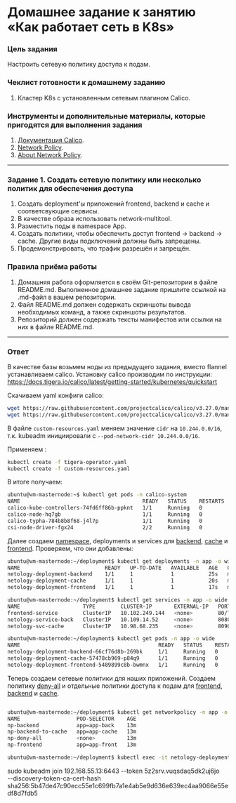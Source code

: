 # Домашнее задание к занятию «Как работает сеть в K8s»

### Цель задания

Настроить сетевую политику доступа к подам.

### Чеклист готовности к домашнему заданию

1. Кластер K8s с установленным сетевым плагином Calico.

### Инструменты и дополнительные материалы, которые пригодятся для выполнения задания

1. [Документация Calico](https://www.tigera.io/project-calico/).
2. [Network Policy](https://kubernetes.io/docs/concepts/services-networking/network-policies/).
3. [About Network Policy](https://docs.projectcalico.org/about/about-network-policy).

-----

### Задание 1. Создать сетевую политику или несколько политик для обеспечения доступа

1. Создать deployment'ы приложений frontend, backend и cache и соответсвующие сервисы.
2. В качестве образа использовать network-multitool.
3. Разместить поды в namespace App.
4. Создать политики, чтобы обеспечить доступ frontend -> backend -> cache. Другие виды подключений должны быть запрещены.
5. Продемонстрировать, что трафик разрешён и запрещён.

### Правила приёма работы

1. Домашняя работа оформляется в своём Git-репозитории в файле README.md. Выполненное домашнее задание пришлите ссылкой на .md-файл в вашем репозитории.
2. Файл README.md должен содержать скриншоты вывода необходимых команд, а также скриншоты результатов.
3. Репозиторий должен содержать тексты манифестов или ссылки на них в файле README.md.

---

### Ответ

В качестве базы возьмем ноды из предыдущего задания, вместо flannel устанавливаем calico. Установку calico производим по инструкции: https://docs.tigera.io/calico/latest/getting-started/kubernetes/quickstart

Скачиваем yaml конфиги calico:

```bash
wget https://raw.githubusercontent.com/projectcalico/calico/v3.27.0/manifests/tigera-operator.yaml
wget https://raw.githubusercontent.com/projectcalico/calico/v3.27.0/manifests/custom-resources.yaml
```

В файле `custom-resources.yaml` меняем значение `cidr` на `10.244.0.0/16`, т.к. kubeadm инициировали с `--pod-network-cidr 10.244.0.0/16`.

Применяем :

```bash
kubectl create -f tigera-operator.yaml
kubectl create -f custom-resources.yaml
```

В итоге получаем:

```bash
ubuntu@vm-masternode:~$ kubectl get pods -n calico-system
NAME                                       READY   STATUS    RESTARTS   AGE
calico-kube-controllers-74fd6ff86b-ppknt   1/1     Running   0          5m42s
calico-node-hq7gb                          1/1     Running   0          5m42s
calico-typha-784b8b8f68-j4l7p              1/1     Running   0          5m42s
csi-node-driver-fgx24                      2/2     Running   0          5m42s

```

Далее создаем [namespace](assets/namespace.yaml), deployments и services для [backend](assets/backend.yaml), [cache](assets/cache.yaml) и [frontend](assets/frontend.yaml).
Проверяем, что они добавлены:

```bash
ubuntu@vm-masternode:~/deployment$ kubectl get deployments -n app -o wide
NAME                           READY   UP-TO-DATE   AVAILABLE   AGE   CONTAINERS   IMAGES                    SELECTOR
netology-deployment-backend    1/1     1            1           25s   multitool    wbitt/network-multitool   app=app-back
netology-deployment-cache      1/1     1            1           20s   multitool    wbitt/network-multitool   app=app-cache
netology-deployment-frontend   1/1     1            1           17s   multitool    wbitt/network-multitool   app=app-front

ubuntu@vm-masternode:~/deployment$ kubectl get services -n app -o wide
NAME                    TYPE        CLUSTER-IP       EXTERNAL-IP   PORT(S)    AGE   SELECTOR
frontend-service        ClusterIP   10.102.249.144   <none>        80/TCP     50s   app=app-front
netology-service-back   ClusterIP   10.109.14.52     <none>        8080/TCP   58s   app=app-back
netology-svc-cache      ClusterIP   10.98.68.235     <none>        8090/TCP   53s   app=app-cache

ubuntu@vm-masternode:~/deployment$ kubectl get pods -n app -o wide
NAME                                            READY   STATUS    RESTARTS   AGE   IP               NODE        NOMINATED NODE   READINESS GATES
netology-deployment-backend-66cf76d8b-269bk     1/1     Running   0          80s   10.244.187.133   vm-node02   <none>           <none>
netology-deployment-cache-57478cb969-p84q9      1/1     Running   0          75s   10.244.188.68    vm-node01   <none>           <none>
netology-deployment-frontend-5489899c8b-bwmnx   1/1     Running   0          72s   10.244.187.134   vm-node02   <none>           <none>
```

Теперь создаем сетевые политики для наших приложений. Создаем политику [deny-all](assets/np-denyall.yaml) и отдельные политики доступа к подам для [frontend](assets/np-frontend.yaml), [backend](assets/np-backend.yaml) и [cache](assets/np-cache.yaml).

```bash

ubuntu@vm-masternode:~/deployment$ kubectl get networkpolicy -n app -o wide
NAME                  POD-SELECTOR    AGE
np-backend            app=app-back    13m
np-backend-to-cache   app=app-cache   13m
np-deny-all           <none>          13m
np-frontend           app=app-front   13m

```

```bash
ubuntu@vm-masternode:~/deployment$ kubectl exec -it netology-deployment-frontend-5489899c8b-bwmnx -n app -c multitool -- /bin/bash
```

sudo kubeadm join 192.168.55.13:6443 --token 5z2srv.vuqsdaq5dk2uj6jo \
--discovery-token-ca-cert-hash sha256:5b47de47c90ecc55e1c699fb7a1e4ab5e9d636e639ec4aa9066e55edf8d7fdb5
